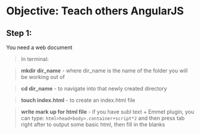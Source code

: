 Objective: Teach others AngularJS
===
Step 1:
----
You need a web document

> In terminal:

> __mkdir dir_name__ - where dir_name is the name of the folder you will be working out of

> __cd dir_name__ - to navigate into that newly created directory

> __touch index.html__ - to create an index.html file

> __write mark up for html file__ - if you have subl text + Emmet plugin, you can type: ```html>head+body>.container+script*2``` and then press tab right after to output some basic html, then fill in the blanks
